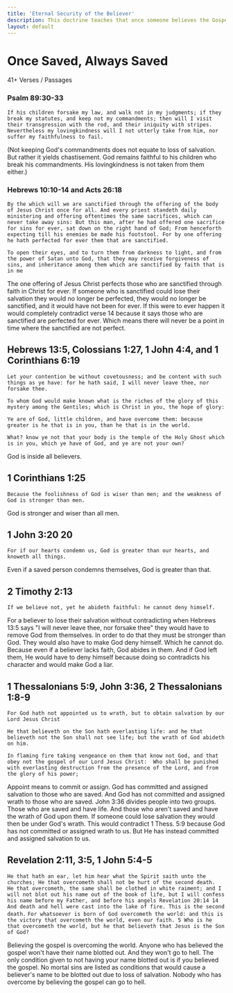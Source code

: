 ```yaml
---
title: 'Eternal Security of the Believer'
description: This doctrine teaches that once someone believes the Gospel and gets saved they can't lose their salvation. They are eternally secure. 		
layout: default
---
```


# Once Saved, Always Saved
41+ Verses / Passages

### Psalm 89:30-33	
```If his children forsake my law, and walk not in my judgments; if they break my statutes, and keep not my commandments; then will I visit their transgression with the rod, and their iniquity with stripes. Nevertheless my lovingkindness will I not utterly take from him, nor suffer my faithfulness to fail.```

(Not keeping God's commandments does not equate to loss of salvation. But rather it yields	chastisement. God remains faithful to his children	who break his commandments. His lovingkindness	is not taken from them either.)	

### Hebrews 10:10-14 and Acts 26:18	
```By the which will we are sanctified through the offering of the body of Jesus Christ once for all. And every priest standeth daily ministering and offering oftentimes the same sacrifices, which can never take away sins: But this man, after he had offered one sacrifice for sins for ever, sat down on the right hand of God; From henceforth expecting till his enemies be made his footstool. For by one offering he hath perfected for ever them that are sanctified.```
	
```To open their eyes, and to turn them from darkness to light, and from the power of Satan unto God, that they may receive forgiveness of sins, and inheritance among them which are sanctified by faith that is in me```	

The one offering of Jesus Christ perfects those who are sanctified through faith in Christ for ever. If someone who is sanctified could lose their salvation they would no longer be perfected, they would no longer be sanctified, and it would have not been for ever. If this were to ever happen it would completely contradict verse 14 because it says those who are sanctified are perfected for ever. Which means there will never be a point in time where the sanctified are not perfect.

## Hebrews 13:5, Colossians 1:27,  1 John 4:4, and 1 Corinthians 6:19

```Let your contention be without covetousness; and be content with such things as ye have: for he hath said, I will never leave thee, nor forsake thee.```

```To whom God would make known what is the riches of the glory of this mystery among the Gentiles; which is Christ in you, the hope of glory:```

```Ye are of God, little children, and have overcome them: because greater is he that is in you, than he that is in the world.```

```What? know ye not that your body is the temple of the Holy Ghost which is in you, which ye have of God, and ye are not your own?```

 God is inside all believers.

## 1 Corinthians 1:25 		
```Because the foolishness of God is wiser than men; and the weakness of God is stronger than men.```

God is stronger and wiser than all men.

## 1 John 3:20 20 
```For if our hearts condemn us, God is greater than our hearts, and knoweth all things.```

Even if a saved person condemns themselves, God is greater than that. 

## 2 Timothy 2:13
```If we believe not, yet he abideth faithful: he cannot deny himself.```

For a believer to lose their salvation without contradicting when Hebrews 13:5 says "I will never leave thee, nor forsake thee" they would have to remove God from themselves. In order to do that they must be stronger than God. They would also have to make God deny himself. Which he cannot do. Because even if a believer lacks faith, God abides in them. And if God left them, He would have to deny himself because doing so contradicts his character and would make God a liar.

## 1 Thessalonians 5:9, John 3:36, 2 Thessalonians 1:8-9
```For God hath not appointed us to wrath, but to obtain salvation by our Lord Jesus Christ``` 

```He that believeth on the Son hath everlasting life: and he that believeth not the Son shall not see life; but the wrath of God abideth on him.``` 

```In flaming fire taking vengeance on them that know not God, and that obey not the gospel of our Lord Jesus Christ:  Who shall be punished with everlasting destruction from the presence of the Lord, and from the glory of his power;```

Appoint means to commit or assign. God has committed and assigned salvation to those who are saved. And God has not committed and assigned wrath to those who are saved. John 3:36 divides people into two groups. Those who are saved and have life. And those who aren't saved and have the wrath of God upon them. If someone could lose salvation they would then be under God's wrath. This would contradict 1 Thess. 5:9 because God has not committed or assigned wrath to us. But He has instead committed and assigned salvation to us.

## Revelation 2:11, 3:5, 1 John 5:4-5
```He that hath an ear, let him hear what the Spirit saith unto the churches; He that overcometh shall not be hurt of the second death. ```
```He that overcometh, the same shall be clothed in white raiment; and I will not blot out his name out of the book of life, but I will confess his name before my Father, and before his angels Revelation 20:14 14 And death and hell were cast into the lake of fire. This is the second death.```
```For whatsoever is born of God overcometh the world: and this is the victory that overcometh the world, even our faith. 5 Who is he that overcometh the world, but he that believeth that Jesus is the Son of God?```

Believing the gospel is overcoming the world. Anyone who has believed the gospel won't have their name blotted out. And they won't go to hell. The only condition given to not having your name blotted out is if you believed the gospel. No mortal sins are listed as conditions that would cause a believer's name to be blotted out due to loss of salvation. Nobody who has overcome by believing the gospel can go to hell.

